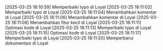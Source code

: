 [2025-03-25 18:10:59] Memperbaiki typo di Loyal
[2025-03-25 18:11:02] Memperbaiki typo di Loyal
[2025-03-25 18:11:04] Menambahkan komentar di Loyal
[2025-03-25 18:11:06] Menambahkan komentar di Loyal
[2025-03-25 18:11:08] Menambahkan fitur kecil di Loyal
[2025-03-25 18:11:11] Optimasi kode di Loyal
[2025-03-25 18:11:13] Memperbaiki typo di Loyal
[2025-03-25 18:11:15] Optimasi kode di Loyal
[2025-03-25 18:11:17] Memperbaiki typo di Loyal
[2025-03-25 18:11:20] Memperbarui dokumentasi di Loyal
